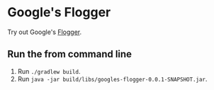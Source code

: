 # Google's Flogger

Try out Google's [Flogger](https://github.com/google/flogger).

## Run the from command line

1. Run `./gradlew build`.
2. Run `java -jar build/libs/googles-flogger-0.0.1-SNAPSHOT.jar`.
